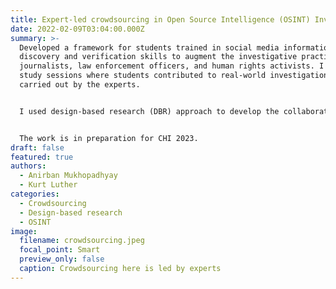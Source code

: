 ```yaml
---
title: Expert-led crowdsourcing in Open Source Intelligence (OSINT) Investigations
date: 2022-02-09T03:04:00.000Z
summary: >-
  Developed a framework for students trained in social media information
  discovery and verification skills to augment the investigative practices of
  journalists, law enforcement officers, and human rights activists. I ran five
  study sessions where students contributed to real-world investigations being
  carried out by the experts.


  I used design-based research (DBR) approach to develop the collaborative framework. Data collection was in the form of collaborative spreadsheets containing feedback from experts, semi-structured interviews with students and experts and student refelction assignments. 


  The work is in preparation for CHI 2023.
draft: false
featured: true
authors:
  - Anirban Mukhopadhyay
  - Kurt Luther
categories:
  - Crowdsourcing
  - Design-based research
  - OSINT
image:
  filename: crowdsourcing.jpeg
  focal_point: Smart
  preview_only: false
  caption: Crowdsourcing here is led by experts
---
```

